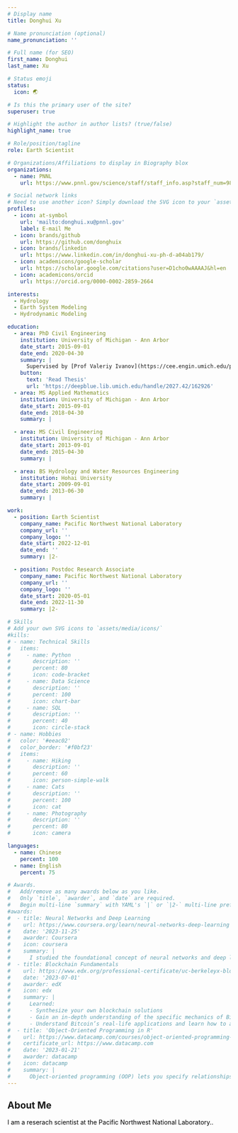```yaml
---
# Display name
title: Donghui Xu

# Name pronunciation (optional)
name_pronunciation: ''

# Full name (for SEO)
first_name: Donghui
last_name: Xu

# Status emoji
status:
  icon: 🌏

# Is this the primary user of the site?
superuser: true

# Highlight the author in author lists? (true/false)
highlight_name: true

# Role/position/tagline
role: Earth Scientist

# Organizations/Affiliations to display in Biography blox
organizations:
  - name: PNNL
    url: https://www.pnnl.gov/science/staff/staff_info.asp?staff_num=9816

# Social network links
# Need to use another icon? Simply download the SVG icon to your `assets/media/icons/` folder.
profiles:
  - icon: at-symbol
    url: 'mailto:donghui.xu@pnnl.gov'
    label: E-mail Me
  - icon: brands/github
    url: https://github.com/donghuix
  - icon: brands/linkedin
    url: https://www.linkedin.com/in/donghui-xu-ph-d-a04ab179/
  - icon: academicons/google-scholar
    url: https://scholar.google.com/citations?user=D1cho0wAAAAJ&hl=en
  - icon: academicons/orcid
    url: https://orcid.org/0000-0002-2859-2664

interests:
  - Hydrology
  - Earth System Modeling
  - Hydrodynamic Modeling

education:
  - area: PhD Civil Engineering
    institution: University of Michigan - Ann Arbor
    date_start: 2015-09-01
    date_end: 2020-04-30
    summary: |
      Supervised by [Prof Valeriy Ivanov](https://cee.engin.umich.edu/people/ivanov-valeriy/).
    button:
      text: 'Read Thesis'
      url: 'https://deepblue.lib.umich.edu/handle/2027.42/162926'
  - area: MS Applied Mathematics
    institution: University of Michigan - Ann Arbor
    date_start: 2015-09-01
    date_end: 2018-04-30
    summary: |

  - area: MS Civil Engineering
    institution: University of Michigan - Ann Arbor
    date_start: 2013-09-01
    date_end: 2015-04-30
    summary: |

  - area: BS Hydrology and Water Resources Engineering
    institution: Hohai University
    date_start: 2009-09-01
    date_end: 2013-06-30
    summary: |

work:
  - position: Earth Scientist
    company_name: Pacific Northwest National Laboratory
    company_url: ''
    company_logo: ''
    date_start: 2022-12-01
    date_end: ''
    summary: |2-

  - position: Postdoc Research Associate 
    company_name: Pacific Northwest National Laboratory
    company_url: ''
    company_logo: ''
    date_start: 2020-05-01
    date_end: 2022-11-30
    summary: |2-

# Skills
# Add your own SVG icons to `assets/media/icons/`
#kills:
# - name: Technical Skills
#   items:
#     - name: Python
#       description: ''
#       percent: 80
#       icon: code-bracket
#     - name: Data Science
#       description: ''
#       percent: 100
#       icon: chart-bar
#     - name: SQL
#       description: ''
#       percent: 40
#       icon: circle-stack
# - name: Hobbies
#   color: '#eeac02'
#   color_border: '#f0bf23'
#   items:
#     - name: Hiking
#       description: ''
#       percent: 60
#       icon: person-simple-walk
#     - name: Cats
#       description: ''
#       percent: 100
#       icon: cat
#     - name: Photography
#       description: ''
#       percent: 80
#       icon: camera

languages:
  - name: Chinese
    percent: 100
  - name: English
    percent: 75

# Awards.
#   Add/remove as many awards below as you like.
#   Only `title`, `awarder`, and `date` are required.
#   Begin multi-line `summary` with YAML's `|` or `|2-` multi-line prefix and indent 2 spaces below.
#awards:
#  - title: Neural Networks and Deep Learning
#    url: https://www.coursera.org/learn/neural-networks-deep-learning
#    date: '2023-11-25'
#    awarder: Coursera
#    icon: coursera
#    summary: |
#      I studied the foundational concept of neural networks and deep learning. By the end, I was familiar with the significant technological trends driving the rise of deep learning; #build, train, and apply fully connected deep neural networks; implement efficient (vectorized) neural networks; identify key parameters in a neural network’s architecture; and #apply deep learning to your own applications.
#  - title: Blockchain Fundamentals
#    url: https://www.edx.org/professional-certificate/uc-berkeleyx-blockchain-fundamentals
#    date: '2023-07-01'
#    awarder: edX
#    icon: edx
#    summary: |
#      Learned:
#      - Synthesize your own blockchain solutions
#      - Gain an in-depth understanding of the specific mechanics of Bitcoin
#      - Understand Bitcoin’s real-life applications and learn how to attack and destroy Bitcoin, Ethereum, smart contracts and Dapps, and alternatives to Bitcoin’s Proof-of-Work #consensus algorithm
#  - title: 'Object-Oriented Programming in R'
#    url: https://www.datacamp.com/courses/object-oriented-programming-with-s3-and-r6-in-r
#    certificate_url: https://www.datacamp.com
#    date: '2023-01-21'
#    awarder: datacamp
#    icon: datacamp
#    summary: |
#      Object-oriented programming (OOP) lets you specify relationships between functions and the objects that they can act on, helping you manage complexity in your code. This is an #intermediate level course, providing an introduction to OOP, using the S3 and R6 systems. S3 is a great day-to-day R programming tool that simplifies some of the functions that you #write. R6 is especially useful for industry-specific analyses, working with web APIs, and building GUIs.
---
```


## About Me

<p style="color: black;">I am a reserach scientist at the Pacific Northwest National Laboratory..</p>
